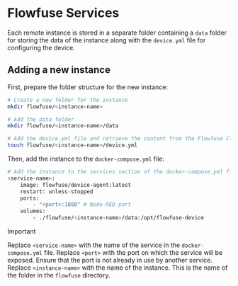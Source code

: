 # Flowfuse Services

Each remote instance is stored in a separate folder containing a `data` folder
for storing the data of the instance along with the `device.yml` file for
configuring the device.

## Adding a new instance

First, prepare the folder structure for the new instance:

```bash
# Create a new folder for the instance
mkdir flowfuse/<instance-name>

# Add the data folder
mkdir flowfuse/<instance-name>/data

# Add the device.yml file and retrieve the content from the Flowfuse Cloud
touch flowfuse/<instance-name>/device.yml
```

Then, add the instance to the `docker-compose.yml` file:

```bash
# Add the instance to the services section of the docker-compose.yml file
<service-name>:
    image: flowfuse/device-agent:latest
    restart: unless-stopped
    ports:
        - "<port>:1880" # Node-RED port
    volumes:
        - ./flowfuse/<instance-name>/data:/opt/flowfuse-device
```

> [!IMPORTANT]
> Replace `<service-name>` with the name of the service in the `docker-compose.yml` file.
> Replace `<port>` with the port on which the service will be exposed. Ensure that the port is not already in use by another service.
> Replace `<instance-name>` with the name of the instance. This is the name of the folder in the `flowfuse` directory.
